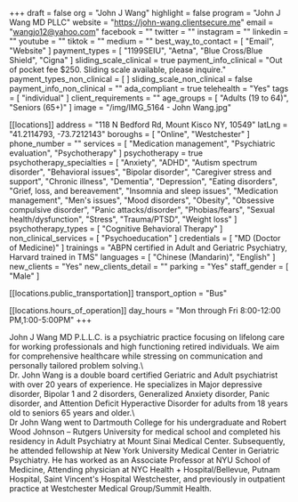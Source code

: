 +++
draft = false
org = "John J Wang"
highlight = false
program = "John J Wang MD PLLC"
website = "https://john-wang.clientsecure.me"
email = "wangjo12@yahoo.com"
facebook = ""
twitter = ""
instagram = ""
linkedin = ""
youtube = ""
tiktok = ""
medium = ""
best_way_to_contact = [ "Email", "Website" ]
payment_types = [ "1199SEIU", "Aetna", "Blue Cross/Blue Shield", "Cigna" ]
sliding_scale_clinical = true
payment_info_clinical = "Out of pocket fee $250.  Sliding scale available, please inquire."
payment_types_non_clinical = [ ]
sliding_scale_non_clinical = false
payment_info_non_clinical = ""
ada_compliant = true
telehealth = "Yes"
tags = [ "individual" ]
client_requirements = ""
age_groups = [ "Adults (19 to 64)", "Seniors (65+)" ]
image = "/img/IMG_5164 - John Wang.jpg"

[[locations]]
address = "118 N Bedford Rd, Mount Kisco NY, 10549"
latLng = "41.2114793, -73.7212143"
boroughs = [ "Online", "Westchester" ]
phone_number = ""
services = [
  "Medication management",
  "Psychiatric evaluation",
  "Psychotherapy"
]
psychotherapy = true
psychotherapy_specialties = [
  "Anxiety",
  "ADHD",
  "Autism spectrum disorder",
  "Behavioral issues",
  "Bipolar disorder",
  "Caregiver stress and support",
  "Chronic illness",
  "Dementia",
  "Depression",
  "Eating disorders",
  "Grief, loss, and bereavement",
  "Insomnia and sleep issues",
  "Medication management",
  "Men's issues",
  "Mood disorders",
  "Obesity",
  "Obsessive compulsive disorder",
  "Panic attacks/disorder",
  "Phobias/fears",
  "Sexual health/dysfunction",
  "Stress",
  "Trauma/PTSD",
  "Weight loss"
]
psychotherapy_types = [ "Cognitive Behavioral Therapy" ]
non_clinical_services = [ "Psychoeducation" ]
credentials = [ "MD (Doctor of Medicine)" ]
trainings = "ABPN certified in Adult and Geriatric Psychiatry, Harvard trained in TMS"
languages = [ "Chinese (Mandarin)", "English" ]
new_clients = "Yes"
new_clients_detail = ""
parking = "Yes"
staff_gender = [ "Male" ]

  [[locations.public_transportation]]
  transport_option = "Bus"

  [[locations.hours_of_operation]]
  day_hours = "Mon through Fri 8:00-12:00 PM,1:00-5:00PM"
+++

John J Wang MD P.L.L.C. is a psychiatric practice focusing on lifelong care for working professionals and high functioning retired individuals.  We aim for comprehensive healthcare while stressing on communication and personally tailored problem solving.\ <br>
Dr. John Wang is a double board certified Geriatric and Adult psychiatrist with over 20 years of experience.  He specializes in Major depressive disorder, Bipolar 1 and 2 disorders, Generalized Anxiety disorder, Panic disorder, and Attention Deficit Hyperactive Disorder for adults from 18 years old to seniors 65 years and older.\ <br>
Dr John Wang went to Dartmouth College for his undergraduate and Robert Wood Johnson – Rutgers University for medical school and completed his residency in Adult Psychiatry at Mount Sinai Medical Center.  Subsequently, he attended fellowship at New York University Medical Center in Geriatric Psychiatry.  He has worked as an Associate Professor at NYU School of Medicine, Attending physician at NYC Health + Hospital/Bellevue, Putnam Hospital, Saint Vincent's Hospital Westchester, and previously in outpatient practice at Westchester Medical Group/Summit Health. <br>
